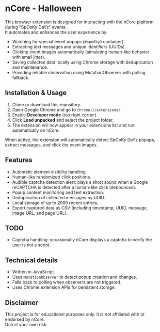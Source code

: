 # nCore - Halloween

This browser extension is designed for interacting with the nCore platform during "SpOoKy DaYz" events.  
It automates and enhances the user experience by:

- Watching for special event popups (`#spo0kyD` container).
- Extracting text messages and unique identifiers (UUIDs).
- Clicking event images automatically (simulating human-like behavior with small jitter).
- Saving collected data locally using Chrome storage with deduplication and maintenance.
- Providing reliable observation using MutationObserver with polling fallback.


## Installation & Usage

1. Clone or download this repository.
2. Open Google Chrome and go to `chrome://extensions/`.
3. Enable **Developer mode** (top right corner).
4. Click **Load unpacked** and select the project folder.
5. The extension will now appear in your extensions list and run automatically on nCore.

When active, the extension will automatically detect SpOoKy DaYz popups, extract messages, and click the event images.

## Features

- Automatic element visibility handling.
- Human-like randomized click positions.
- Audible captcha detection alert: plays a short sound when a Google reCAPTCHA is detected after a human-like click (debounced).
- Popup content monitoring and text extraction.
- Deduplication of collected messages by UUID.
- Local storage of up to 2000 recent entries.
- Export captured data as CSV (including timestamp, UUID, message, image URL, and page URL).

## TODO

- Captcha handling: occasionally nCore displays a captcha to verify the user is not a script.

## Technical details

- Written in JavaScript.
- Uses `MutationObserver` to detect popup creation and changes.
- Falls back to polling when observers are not triggered.
- Uses Chrome extension APIs for persistent storage.

## Disclaimer

This project is for educational purposes only. It is not affiliated with or endorsed by nCore.  
Use at your own risk.
